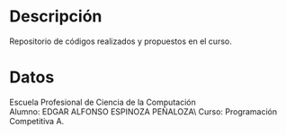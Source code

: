 # Descripción
Repositorio de códigos realizados y propuestos en el curso.
# Datos
Escuela Profesional de Ciencia de la Computación \
Alumno: EDGAR ALFONSO ESPINOZA PEÑALOZA\\
Curso: Programación Competitiva A.
